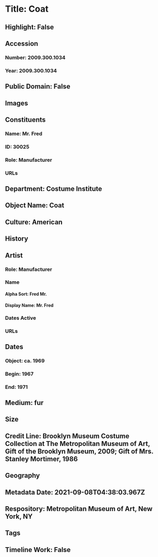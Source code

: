 # Title: Coat
## Highlight: False
## Accession
### Number: 2009.300.1034
### Year: 2009.300.1034
## Public Domain: False
## Images
## Constituents
### Name: Mr. Fred
### ID: 30025
### Role: Manufacturer
### URLs
## Department: Costume Institute
## Object Name: Coat
## Culture: American
## History
## Artist
### Role: Manufacturer
### Name
#### Alpha Sort: Fred Mr.
#### Display Name: Mr. Fred
### Dates Active
### URLs
## Dates
### Object: ca. 1969
### Begin: 1967
### End: 1971
## Medium: fur
## Size
## Credit Line: Brooklyn Museum Costume Collection at The Metropolitan Museum of Art, Gift of the Brooklyn Museum, 2009; Gift of Mrs. Stanley Mortimer, 1986
## Geography
## Metadata Date: 2021-09-08T04:38:03.967Z
## Respository: Metropolitan Museum of Art, New York, NY
## Tags
## Timeline Work: False